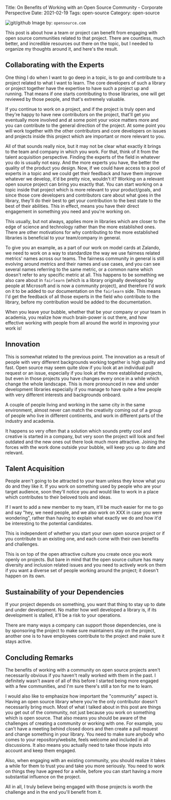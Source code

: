Title: On Benefits of Working with an Open Source Community - Corporate Perspective
Date: 2021-02-19
Tags: open-source
Category: open-source

![git/github](files/img2/0190216-git-github.png "Credit:
https://opensource.com") Image by: `opensource.com`

This post is about how a team or project can benefit from engaging with open
source communities related to that project. There are countless, much better,
and incredible resources out there on the topic, but I needed to organize my
thoughts around it, and here's the result.

## Collaborating with the Experts

One thing I do when I want to go deep in a topic, is to go and contribute to a
project related to what I want to learn. The core developers of such a library
or project together have the expertise to have such a project up and running.
That means if one starts contributing to those libraries, one will get reviewed
by those people, and that's extremely valuable.

If you continue to work on a project, and if the project is truly open and
they're happy to have new contributors on the project, that'll get you
eventually more involved and at some point your voice matters more and you can
contribute to the general direction of the project. At some point you will work
together with the other contributors and core developers on issues and projects
inside this project which are important or more relevant to you.

All of that sounds really nice, but it may not be clear what exactly it brings
to the team and company in which you work. For that, think of it from the
talent acquisition perspective. Finding the experts of the field in whatever
you do is usually not easy. And the more experts you have, the better the
quality of the product you design. Now, if we could have access to a pool of
experts in a topic and we could get their feedback and have them improve
whatever we develop, it'd be pretty nice, wouldn't it? Working on a relevant
open source project can bring you exactly that. You can start working on a
topic inside that project which is more relevant to your product/goals, and
since those core developers and contributors care about what goes in the
library, they'll do their best to get your contribution to the best state to
the best of their abilities. This in effect, means you have their direct
engagement in something you need and you're working on.

This usually, but not always, applies more in libraries which are closer to the
edge of science and technology rather than the more established ones. There are
other motivations for why contributing to the more established libraries is
beneficial to your team/company in general.

To give you an example, as a part of our work on model cards at Zalando, we
need to work on a way to standardize the way we use fairness related metrics'
names across our teams. The fairness community in general is still evolving
around metrics and their names and use cases, and you can see several names
referring to the same metric, or a common name which doesn't refer to any
specific metric at all. This happens to be something we also care about in
`fairlearn` (which is a library originally developed by people at Microsoft and
is now a community project), and therefore I'd work on it to be added to our
documentation on the `fairlearn` side. This means I'd get the feedback of all
those experts in the field who contribute to the library, before my
contribution would be added to the documentation.

When you leave your bubble, whether that be your company or your team in
academia, you realize how much brain-power is out there, and how effective
working with people from all around the world in improving your work is!

## Innovation

This is somewhat related to the previous point. The innovation as a result of
people with very different backgrounds working together is high quality and
fast. Open source may seem quite slow if you look at an individual pull request
or an issue, especially if you look at the more established projects, but even
in those projects you have changes every once in a while which change the whole
landscape. This is more pronounced in new and under development libraries
especially if you manage to have quite a few people with very different
interests and backgrounds onboard.

A couple of people living and working in the same city in the same environment,
almost never can match the creativity coming out of a group of people who live
in different continents, and work in different parts of the industry and
academia.

It happens so very often that a solution which sounds pretty cool and creative
is started in a company, but very soon the project will look and feel outdated
and the new ones out there look much more attractive. Joining the forces with
the work done outside your bubble, will keep you up to date and relevant.

## Talent Acquisition

People aren't going to be attracted to your team unless they know what you do
and they like it. If you work on something used by people who are your target
audience, soon they'll notice you and would like to work in a place which
contributes to their beloved tools and ideas.

If I want to add a new member to my team, it'll be much easier for me to go and
say "hey, we need people, and we also work on XXX in case you were wondering",
rather than having to explain what exactly we do and how it'd be interesting to
the potential candidates.

This is independent of whether you start your own open source project or if you
contribute to an existing one, and each come with their own benefits and
challenges.

This is on top of the open attractive culture you create once you work openly
on projects. But bare in mind that the open source culture has many diversity
and inclusion related issues and you need to actively work on them if you want
a diverse set of people working around the project; it doesn't happen on its
own.

## Sustainability of your Dependencies

If your project depends on something, you want that thing to stay up to date
and under development. No matter how well developed a library is, if its
development is stalled, it'll be a risk to your operations.

There are many ways a company can support those dependencies, one is by
sponsoring the project to make sure maintainers stay on the project, another
one is to have employees contribute to the project and make sure it stays
active.

## Concluding Remarks

The benefits of working with a community on open source projects aren't
necessarily obvious if you haven't really worked with them in the past. I
definitely wasn't aware of all of this before I started being more engaged with
a few communities, and I'm sure there's still a ton for me to learn.

I would also like to emphasize how important the "community" aspect is. Having
an open source library where you're the only contributor doesn't necessarily
bring much. Most of what I talked about in this post are things you get out of
the community, not just because you work on something which is open source.
That also means you should be aware of the challenges of creating a community
or working with one. For example, you can't have a meeting behind closed doors
and then create a pull request and change something in your library. You need
to make sure anybody who comes to your repository/website, feels welcome and
included in all discussions. It also means you actually need to take those
inputs into account and keep them engaged.

Also, when engaging with an existing community, you should realize it takes a
while for them to trust you and take you more seriously. You need to work on
things they have agreed for a while, before you can start having a more
substantial influence on the project.

All in all, I truly believe being engaged with those projects is worth the
challenge and in the end you'll benefit from it.
